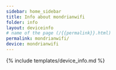 ```yaml
---
sidebar: home_sidebar
title: Info about mondrianwifi
folder: info
layout: deviceinfo
# name of the page (/{{permalink}}.html)
permalink: mondrianwifi/
device: mondrianwifi
---
```

{% include templates/device_info.md %}
